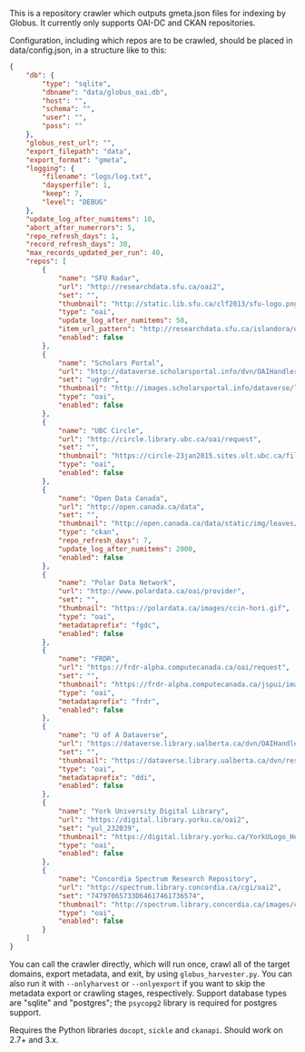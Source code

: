 This is a repository crawler which outputs gmeta.json files for indexing by Globus. It currently only supports OAI-DC and CKAN repositories.

Configuration, including which repos are to be crawled, should be placed in data/config.json, in a structure like to this:

~~~~~~~~~~~~~~~~~~~~~~~~~~~~~~~~~~~~~~~~~~~~~~~~~~~~~~~~~~~~~~~~~~~~~~~~~~~ json
{
    "db": {
        "type": "sqlite",
        "dbname": "data/globus_oai.db",
        "host": "",
        "schema": "",
        "user": "",
        "pass": ""
    },
    "globus_rest_url": "",
    "export_filepath": "data",
    "export_format": "gmeta",
    "logging": {
        "filename": "logs/log.txt",
        "daysperfile": 1,
        "keep": 7,
        "level": "DEBUG"
    },
    "update_log_after_numitems": 10,
    "abort_after_numerrors": 5,
    "repo_refresh_days": 1,
    "record_refresh_days": 30,
    "max_records_updated_per_run": 40,
    "repos": [
        {
            "name": "SFU Radar",
            "url": "http://researchdata.sfu.ca/oai2",
            "set": "",
            "thumbnail": "http://static.lib.sfu.ca/clf2013/sfu-logo.png",
            "type": "oai",
            "update_log_after_numitems": 50,
            "item_url_pattern": "http://researchdata.sfu.ca/islandora/object/%id%",
            "enabled": false
        },
        {
            "name": "Scholars Portal",
            "url": "http://dataverse.scholarsportal.info/dvn/OAIHandler",
            "set": "ugrdr",
            "thumbnail": "http://images.scholarsportal.info/dataverse/logo.png",
            "type": "oai",
            "enabled": false
        },
        {
            "name": "UBC Circle",
            "url": "http://circle.library.ubc.ca/oai/request",
            "set": "",
            "thumbnail": "https://circle-23jan2015.sites.olt.ubc.ca/files/2015/01/circle-logo-inverted.png",
            "type": "oai",
            "enabled": false
        },
        {
            "name": "Open Data Canada",
            "url": "http://open.canada.ca/data",
            "set": "",
            "thumbnail": "http://open.canada.ca/data/static/img/leaves/fivestar.png",
            "type": "ckan",
            "repo_refresh_days": 7,
            "update_log_after_numitems": 2000,
            "enabled": false
        },
        {
            "name": "Polar Data Network",
            "url": "http://www.polardata.ca/oai/provider",
            "set": "",
            "thumbnail": "https://polardata.ca/images/ccin-hori.gif",
            "type": "oai",
            "metadataprefix": "fgdc",
            "enabled": false
        },
        {
            "name": "FRDR",
            "url": "https://frdr-alpha.computecanada.ca/oai/request",
            "set": "",
            "thumbnail": "https://frdr-alpha.computecanada.ca/jspui/image/logo.png",
            "type": "oai",
            "metadataprefix": "frdr",
            "enabled": false
        },
        {
            "name": "U of A Dataverse",
            "url": "https://dataverse.library.ualberta.ca/dvn/OAIHandler",
            "set": "",
            "thumbnail": "https://dataverse.library.ualberta.ca/dvn/resources/images/ua-lib-logo.png",
            "type": "oai",
            "metadataprefix": "ddi",
            "enabled": false
        },
        {
            "name": "York University Digital Library",
            "url": "https://digital.library.yorku.ca/oai2",
            "set": "yul_232039",
            "thumbnail": "https://digital.library.yorku.ca/YorkULogo_Hor_rgb-bootstrap_transparent.png",
            "type": "oai",
            "enabled": false
        },
        {
            "name": "Concordia Spectrum Research Repository",
            "url": "http://spectrum.library.concordia.ca/cgi/oai2",
            "set": "74797065733D64617461736574",
            "thumbnail": "http://spectrum.library.concordia.ca/images/custom-logo.jpg",
            "type": "oai",
            "enabled": false
        }
    ]
}
~~~~~~~~~~~~~~~~~~~~~~~~~~~~~~~~~~~~~~~~~~~~~~~~~~~~~~~~~~~~~~~~~~~~~~~~~~~~~~~~

You can call the crawler directly, which will run once, crawl all of the target domains, export metadata, and exit, by using `globus_harvester.py`. You can also run it with `--onlyharvest` or `--onlyexport` if you want to skip the metadata export or crawling stages, respectively. Support database types are "sqlite" and "postgres"; the `psycopg2` library is required for postgres support.

Requires the Python libraries `docopt`, `sickle` and `ckanapi`. Should work on 2.7+ and 3.x.
